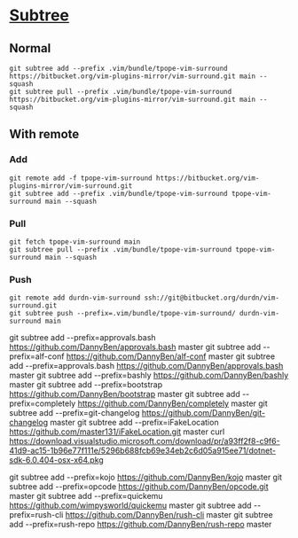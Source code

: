 # [Subtree](https://www.atlassian.com/git/tutorials/git-subtree)

## Normal
```shell
git subtree add --prefix .vim/bundle/tpope-vim-surround https://bitbucket.org/vim-plugins-mirror/vim-surround.git main --squash
git subtree pull --prefix .vim/bundle/tpope-vim-surround https://bitbucket.org/vim-plugins-mirror/vim-surround.git main --squash
```

## With remote
### Add
```shell
git remote add -f tpope-vim-surround https://bitbucket.org/vim-plugins-mirror/vim-surround.git
git subtree add --prefix .vim/bundle/tpope-vim-surround tpope-vim-surround main --squash

```
### Pull
```shell
git fetch tpope-vim-surround main
git subtree pull --prefix .vim/bundle/tpope-vim-surround tpope-vim-surround main --squash
```

### Push
```shell
git remote add durdn-vim-surround ssh://git@bitbucket.org/durdn/vim-surround.git
git subtree push --prefix=.vim/bundle/tpope-vim-surround/ durdn-vim-surround main

```

git subtree add --prefix=approvals.bash  https://github.com/DannyBen/approvals.bash master
git subtree add --prefix=alf-conf  https://github.com/DannyBen/alf-conf master
git subtree add --prefix=approvals.bash  https://github.com/DannyBen/approvals.bash master
git subtree add --prefix=bashly  https://github.com/DannyBen/bashly master
git subtree add --prefix=bootstrap  https://github.com/DannyBen/bootstrap master
git subtree add --prefix=completely  https://github.com/DannyBen/completely master
git subtree add --prefix=git-changelog  https://github.com/DannyBen/git-changelog master
git subtree add --prefix=iFakeLocation https://github.com/master131/iFakeLocation.git master
curl https://download.visualstudio.microsoft.com/download/pr/a93ff2f8-c9f6-41d9-ac15-1b96e77f111e/5296b688fcb69e34eb2c6d05a915ee71/dotnet-sdk-6.0.404-osx-x64.pkg

git subtree add --prefix=kojo  https://github.com/DannyBen/kojo master
git subtree add --prefix=opcode https://github.com/DannyBen/opcode.git master
git subtree add --prefix=quickemu https://github.com/wimpysworld/quickemu master
git subtree add --prefix=rush-cli  https://github.com/DannyBen/rush-cli master
git subtree add --prefix=rush-repo  https://github.com/DannyBen/rush-repo master

